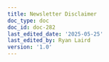 ```yaml
---
title: Newsletter Disclaimer
doc_type: doc
doc_id: doc-282
last_edited_date: '2025-05-25'
last_edited_by: Ryan Laird
version: '1.0'
---
```



